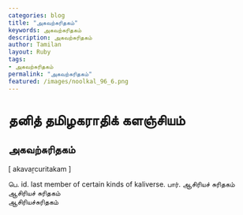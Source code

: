 ```yaml
---  
categories: blog  
title: "அகவற்சுரிதகம்"
keywords: அகவற்சுரிதகம்  
description: அகவற்சுரிதகம்
author: Tamilan  
layout: Ruby  
tags:     
- அகவற்சுரிதகம்
permalink: "அகவற்சுரிதகம்"  
featured: /images/noolkal_96_6.png  
--- 
```

# தனித் தமிழகராதிக் களஞ்சியம்
## அகவற்சுரிதகம்

[ akavaṟcuritakam ]  
  
பெ. id. last member of certain kinds of kaliverse. பார். ஆசிரியச் சுரிதகம்  
ஆசிரியச் சுரிதகம்  
ஆசிரியச்சுரிதகம்